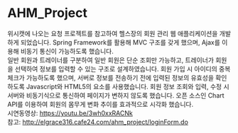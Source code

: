 # AHM_Project

위시캣에 나오는 요청 프로젝트를 참고하여 헬스장의 회원 관리 웹 애플리케이션을 개발하게 되었습니다. Spring Framework를 활용해 MVC 구조를 갖게 했으며, Ajax를 이용해 비동기 통신이 가능하도록 했습니다.
<br>
일반 회원과 트레이너를 구분하여 일반 회원은 단순 조회만 가능하고, 트레이너가 회원을 선택하여 정보를 입력할 수 있는 구조로 설계하였습니다. 회원 가입 시 아이디의 중복 체크가 가능하도록 했으며, 서버로 정보를 전송하기 전에 입력된 정보의 유효성을 확인하도록 Javascript와 HTML5의 요소를 사용했습니다. 회원 정보 조회와 입력, 수정 시 서버와 비동기식으로 통신하여 페이지가 변하지 않도록 했습니다. 오픈 소스인 Chart API를 이용하여 회원의 몸무게 변화 추이를 효과적으로 시각화 했습니다.
<br>
시연동영상: https://youtu.be/3wh0xxRACNk <br>
참고: http://elgrace316.cafe24.com/ahm_project/loginForm.do
